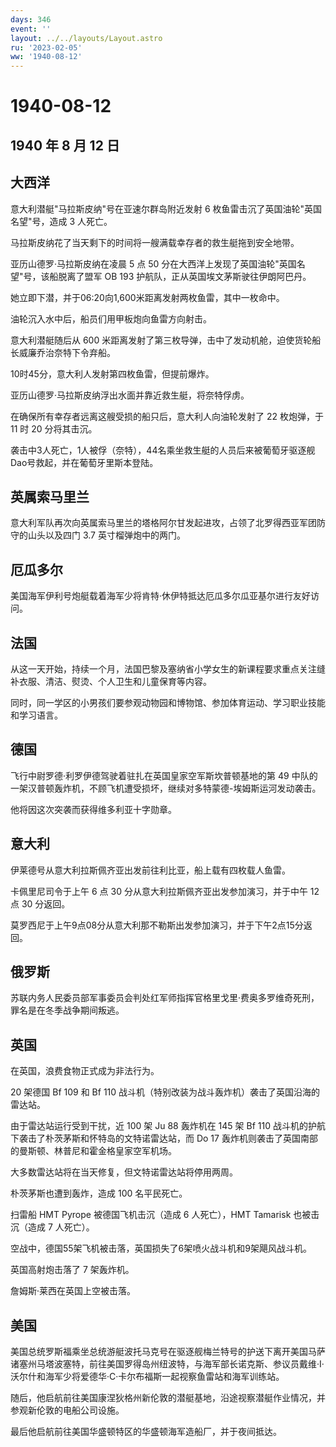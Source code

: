 ```yaml
---
days: 346
event: ''
layout: ../../layouts/Layout.astro
ru: '2023-02-05'
ww: '1940-08-12'
---
```


# 1940-08-12

## 1940 年 8 月 12 日

## 大西洋

意大利潜艇"马拉斯皮纳"号在亚速尔群岛附近发射 6
枚鱼雷击沉了英国油轮"英国名望"号，造成 3 人死亡。

马拉斯皮纳花了当天剩下的时间将一艘满载幸存者的救生艇拖到安全地带。

亚历山德罗·马拉斯皮纳在凌晨 5 点 50
分在大西洋上发现了英国油轮"英国名望"号，该船脱离了盟军 OB 193
护航队，正从英国埃文茅斯驶往伊朗阿巴丹。

她立即下潜，并于06:20向1,600米距离发射两枚鱼雷，其中一枚命中。

油轮沉入水中后，船员们用甲板炮向鱼雷方向射击。

意大利潜艇随后从 600
米距离发射了第三枚导弹，击中了发动机舱，迫使货轮船长威廉乔治奈特下令弃船。

10时45分，意大利人发射第四枚鱼雷，但提前爆炸。

亚历山德罗·马拉斯皮纳浮出水面并靠近救生艇，将奈特俘虏。

在确保所有幸存者远离这艘受损的船只后，意大利人向油轮发射了 22 枚炮弹，于
11 时 20 分将其击沉。

袭击中3人死亡，1人被俘（奈特），44名乘坐救生艇的人员后来被葡萄牙驱逐舰Dao号救起，并在葡萄牙里斯本登陆。

## 英属索马里兰

意大利军队再次向英属索马里兰的塔格阿尔甘发起进攻，占领了北罗得西亚军团防守的山头以及四门
3.7 英寸榴弹炮中的两门。

## 厄瓜多尔

美国海军伊利号炮艇载着海军少将肯特·休伊特抵达厄瓜多尔瓜亚基尔进行友好访问。

## 法国

从这一天开始，持续一个月，法国巴黎及塞纳省小学女生的新课程要求重点关注缝补衣服、清洁、熨烫、个人卫生和儿童保育等内容。

同时，同一学区的小男孩们要参观动物园和博物馆、参加体育运动、学习职业技能和学习语言。

## 德国

飞行中尉罗德·利罗伊德驾驶着驻扎在英国皇家空军斯坎普顿基地的第 49
中队的一架汉普顿轰炸机，不顾飞机遭受损坏，继续对多特蒙德-埃姆斯运河发动袭击。

他将因这次突袭而获得维多利亚十字勋章。

## 意大利

伊莱德号从意大利拉斯佩齐亚出发前往利比亚，船上载有四枚载人鱼雷。

卡佩里尼司令于上午 6 点 30 分从意大利拉斯佩齐亚出发参加演习，并于中午 12
点 30 分返回。

莫罗西尼于上午9点08分从意大利那不勒斯出发参加演习，并于下午2点15分返回。

## 俄罗斯

苏联内务人民委员部军事委员会判处红军师指挥官格里戈里·费奥多罗维奇死刑，罪名是在冬季战争期间叛逃。

## 英国

在英国，浪费食物正式成为非法行为。

20 架德国 Bf 109 和 Bf 110
战斗机（特别改装为战斗轰炸机）袭击了英国沿海的雷达站。

由于雷达站运行受到干扰，近 100 架 Ju 88 轰炸机在 145 架 Bf 110
战斗机的护航下袭击了朴茨茅斯和怀特岛的文特诺雷达站，而 Do 17
轰炸机则袭击了英国南部的曼斯顿、林普尼和霍金格皇家空军机场。

大多数雷达站将在当天修复，但文特诺雷达站将停用两周。

朴茨茅斯也遭到轰炸，造成 100 名平民死亡。

扫雷船 HMT Pyrope 被德国飞机击沉（造成 6 人死亡），HMT Tamarisk
也被击沉（造成 7 人死亡）。

空战中，德国55架飞机被击落，英国损失了6架喷火战斗机和9架飓风战斗机。

英国高射炮击落了 7 架轰炸机。

詹姆斯·莱西在英国上空被击落。

## 美国

美国总统罗斯福乘坐总统游艇波托马克号在驱逐舰梅兰特号的护送下离开美国马萨诸塞州马塔波塞特，前往美国罗得岛州纽波特，与海军部长诺克斯、参议员戴维·I·沃尔什和海军少将爱德华·C·卡尔布福斯一起视察鱼雷站和海军训练站。

随后，他启航前往美国康涅狄格州新伦敦的潜艇基地，沿途视察潜艇作业情况，并参观新伦敦的电船公司设施。

最后他启航前往美国华盛顿特区的华盛顿海军造船厂，并于夜间抵达。